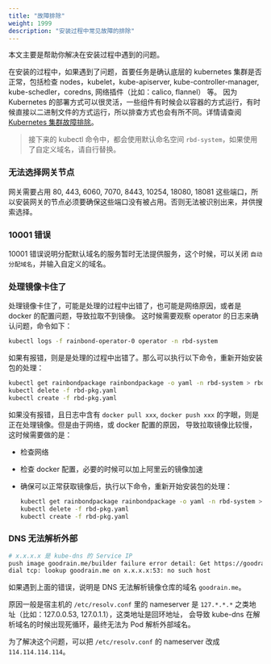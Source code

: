 ```yaml
---
title: "故障排除"
weight: 1999
description: "安装过程中常见故障的排除"
---
```


本文主要是帮助你解决在安装过程中遇到的问题。

在安装的过程中，如果遇到了问题，首要任务是确认底层的 kubernetes 集群是否正常，包括检查 nodes，kubelet，kube-apiserver, kube-controller-manager, kube-schedler，coredns, 网络插件（比如：calico, flannel） 等。
因为 Kubernetes 的部署方式可以很灵活，一些组件有时候会以容器的方式运行，有时候直接以二进制文件的方式运行，所以排查方式也会有所不同。详情请查阅 [Kubernetes 集群故障排除](https://kubernetes.io/docs/tasks/debug-application-cluster/debug-cluster/)。

> 接下来的 kubectl 命令中，都会使用默认命名空间 `rbd-system`，如果使用了自定义域名，请自行替换。

### 无法选择网关节点

网关需要占用 80, 443, 6060, 7070, 8443, 10254, 18080, 18081 这些端口，所以安装网关的节点必须要确保这些端口没有被占用。否则无法被识别出来，并供搜索选择。

### 10001 错误

10001 错误说明分配默认域名的服务暂时无法提供服务，这个时候，可以关闭 `自动分配域名`，并输入自定义的域名。

### 处理镜像卡住了

处理镜像卡住了，可能是处理的过程中出错了，也可能是网络原因，或者是 docker 的配置问题，导致拉取不到镜像。
这时候需要观察 operator 的日志来确认问题，命令如下：

```bash
kubectl logs -f rainbond-operator-0 operator -n rbd-system
```

如果有报错，则是是处理的过程中出错了。那么可以执行以下命令，重新开始安装包的处理：

```bash
kubectl get rainbondpackage rainbondpackage -o yaml -n rbd-system > rbd-pkg.yaml
kubectl delete -f rbd-pkg.yaml
kubectl create -f rbd-pkg.yaml
```

如果没有报错，且日志中含有 `docker pull xxx`, `docker push xxx` 的字眼，则是正在处理镜像。但是由于网络，或 docker 配置的原因，
导致拉取镜像比较慢，这时候需要做的是：

- 检查网络
- 检查 docker 配置，必要的时候可以加上阿里云的镜像加速
- 确保可以正常获取镜像后，执行以下命令，重新开始安装包的处理：

    ```bash
    kubectl get rainbondpackage rainbondpackage -o yaml -n rbd-system > rbd-pkg.yaml
    kubectl delete -f rbd-pkg.yaml
    kubectl create -f rbd-pkg.yaml
    ```

### DNS 无法解析外部

```bash
# x.x.x.x 是 kube-dns 的 Service IP
push image goodrain.me/builder failure error detail: Get https://goodrain.me/v2/: 
dial tcp: lookup goodrain.me on x.x.x.x:53: no such host
```

如果遇到上面的错误，说明是 DNS 无法解析镜像仓库的域名 `goodrain.me`。

原因一般是宿主机的 `/etc/resolv.conf` 里的 nameserver 是 `127.*.*.*` 之类地址（比如：127.0.0.53, 127.0.1.1），这类地址是回环地址，
会导致 kube-dns 在解析域名的时候出现死循环，最终无法为 Pod 解析外部域名。

为了解决这个问题，可以把 `/etc/resolv.conf` 的 nameserver 改成 `114.114.114.114`。
